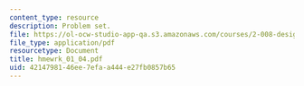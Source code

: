 ```yaml
---
content_type: resource
description: Problem set.
file: https://ol-ocw-studio-app-qa.s3.amazonaws.com/courses/2-008-design-and-manufacturing-ii-spring-2004/4214798146ee7efaa444e27fb0857b65_hmewrk_01_04.pdf
file_type: application/pdf
resourcetype: Document
title: hmewrk_01_04.pdf
uid: 42147981-46ee-7efa-a444-e27fb0857b65
---
```

